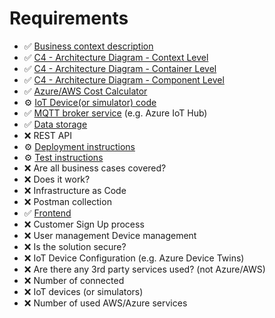 # Requirements

- ✅ [Business context description](https://github.com/Fesyss/Final-Project-IoT-and-Cloud-Computing/blob/main/Business-context.md)
- ✅ [C4 - Architecture Diagram - Context Level](https://github.com/Fesyss/Final-Project-IoT-and-Cloud-Computing/blob/main/diagrams/c4-diagram-context.png)
- ✅ [C4 - Architecture Diagram - Container Level](https://github.com/Fesyss/Final-Project-IoT-and-Cloud-Computing/blob/main/diagrams/c4-diagram-container.png)
- ✅ [C4 - Architecture Diagram - Component Level](https://github.com/Fesyss/Final-Project-IoT-and-Cloud-Computing/blob/main/diagrams/c4-diagram-component.png)
- ✅ [Azure/AWS Cost Calculator](https://github.com/Fesyss/Final-Project-IoT-and-Cloud-Computing/blob/main/Estimated-Cost.xlsx)
- ⚙️ [IoT Device(or simulator) code](https://github.com/Fesyss/Final-Project-IoT-and-Cloud-Computing/blob/main/scripts/simulate_device.py)
- ✅ [MQTT broker service](
https://portal.azure.com/#@cdv.pl/resource/subscriptions/5718b456-75a8-4442-8e40-49a2c0e1e03f/resourceGroups/SmartInventoryRG/overview) (e.g. Azure IoT Hub)
- ✅ [Data storage](https://portal.azure.com/#@cdv.pl/resource/subscriptions/5718b456-75a8-4442-8e40-49a2c0e1e03f/resourceGroups/SmartInventoryRG/providers/Microsoft.Sql/servers/dbserverrg/databases/SmartInventoryDB/overview)
- ❌ REST API
- ⚙️ [Deployment instructions](https://github.com/Fesyss/Final-Project-IoT-and-Cloud-Computing?tab=readme-ov-file#installation-and-setup)
- ⚙️ [Test instructions](https://github.com/Fesyss/Final-Project-IoT-and-Cloud-Computing?tab=readme-ov-file#testing-and-deployment)
- ❌ Are all business cases covered?
- ❌ Does it work?
- ❌ Infrastructure as Code
- ❌ Postman collection
- ✅ [Frontend](https://github.com/Fesyss/Final-Project-IoT-and-Cloud-Computing/tree/main/my-react-app)
- ❌ Customer Sign Up process
- ❌ User management Device management
- ❌ Is the solution secure?
- ❌ IoT Device Configuration (e.g. Azure Device Twins)
- ❌ Are there any 3rd party services used? (not Azure/AWS)
- ❌ Number of connected
- ❌ IoT devices (or simulators)
- ❌ Number of used AWS/Azure services

